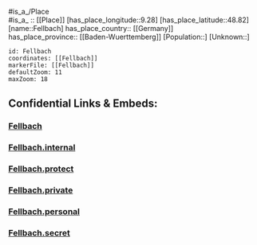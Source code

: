 ﻿---
location: [48.82,9.28] 
mapzoom: [7,12] 
mapmarker: city 
type: City
tags:
- geo/City


SpocWebEntityId: 30147
isDeleted: false
confidential: public

---
#is_a_/Place  
#is_a_ :: [[Place]] 
[has_place_longitude::9.28] 
[has_place_latitude::48.82] 
[name::Fellbach] 
has_place_country:: [[Germany]]  
has_place_province:: [[Baden-Wuerttemberg]] 
[Population::] 
[Unknown::] 


```leaflet
id: Fellbach
coordinates: [[Fellbach]] 
markerFile: [[Fellbach]] 
defaultZoom: 11 
maxZoom: 18
```


## Confidential Links & Embeds: 

### [Fellbach](/_public/Earth/Continent/Europe/Europe~Central/Germany/Germany~West/Baden-Wuerttemberg/counties~BW/Rems-Murr-Kreis/cities~Rems-Murr-Kreis/Fellbach.md) 

### [Fellbach.internal](/_internal/Earth/Continent/Europe/Europe~Central/Germany/Germany~West/Baden-Wuerttemberg/counties~BW/Rems-Murr-Kreis/cities~Rems-Murr-Kreis/Fellbach.internal.md) 

### [Fellbach.protect](/_protect/Earth/Continent/Europe/Europe~Central/Germany/Germany~West/Baden-Wuerttemberg/counties~BW/Rems-Murr-Kreis/cities~Rems-Murr-Kreis/Fellbach.protect.md) 

### [Fellbach.private](/_private/Earth/Continent/Europe/Europe~Central/Germany/Germany~West/Baden-Wuerttemberg/counties~BW/Rems-Murr-Kreis/cities~Rems-Murr-Kreis/Fellbach.private.md) 

### [Fellbach.personal](/_personal/Earth/Continent/Europe/Europe~Central/Germany/Germany~West/Baden-Wuerttemberg/counties~BW/Rems-Murr-Kreis/cities~Rems-Murr-Kreis/Fellbach.personal.md) 

### [Fellbach.secret](/_secret/Earth/Continent/Europe/Europe~Central/Germany/Germany~West/Baden-Wuerttemberg/counties~BW/Rems-Murr-Kreis/cities~Rems-Murr-Kreis/Fellbach.secret.md) 
